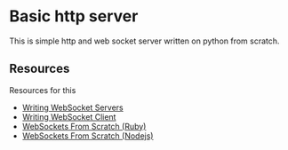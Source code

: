# Basic http server


This is simple http and web socket server written on python from scratch.

## Resources

Resources for this

- [Writing WebSocket Servers](https://developer.mozilla.org/en-US/docs/Web/API/WebSockets_API/Writing_WebSocket_servers)
- [Writing WebSocket Client](https://developer.mozilla.org/en-US/docs/Web/API/WebSockets_API/Writing_WebSocket_client_applications)
- [WebSockets From Scratch (Ruby)](https://github.com/pusher/websockets-from-scratch-tutorial)
- [WebSockets From Scratch (Nodejs)](https://github.com/ErickWendel/websockets-with-nodejs-from-scratch)